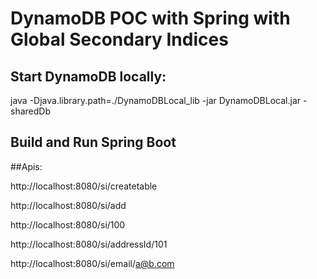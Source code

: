 # DynamoDB POC with Spring with Global Secondary Indices



## Start DynamoDB locally:
java -Djava.library.path=./DynamoDBLocal_lib -jar DynamoDBLocal.jar -sharedDb

## Build and Run Spring Boot

##Apis:

http://localhost:8080/si/createtable

http://localhost:8080/si/add

http://localhost:8080/si/100

http://localhost:8080/si/addressId/101

http://localhost:8080/si/email/a@b.com




